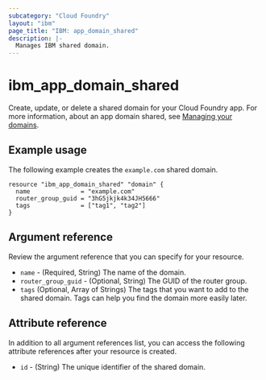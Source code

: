 ```yaml
---
subcategory: "Cloud Foundry"
layout: "ibm"
page_title: "IBM: app_domain_shared"
description: |-
  Manages IBM shared domain.
---
```


# ibm_app_domain_shared

Create, update, or delete a shared domain for your Cloud Foundry app. For more information, about an app domain shared, see [Managing your domains](https://cloud.ibm.com/docs/cloud-foundry-public?topic=cloud-foundry-public-custom-domains).


## Example usage
The following example creates the `example.com` shared domain. 

```
resource "ibm_app_domain_shared" "domain" {
  name              = "example.com"
  router_group_guid = "3hG5jkjk4k34JH5666"
  tags              = ["tag1", "tag2"]
}
```

## Argument reference
Review the argument reference that you can specify for your resource. 

- `name` - (Required, String) The name of the domain.
- `router_group_guid` - (Optional, String) The GUID of the router group.
- `tags` (Optional, Array of Strings) The tags that you want to add to the shared domain. Tags can help you find the domain more easily later.


## Attribute reference
In addition to all argument references list, you can access the following attribute references after your resource is created.

- `id` - (String) The unique identifier of the shared domain.
